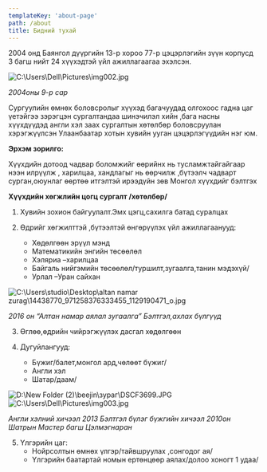 ```yaml
---
templateKey: 'about-page'
path: /about
title: Бидний тухай
---
```


2004 онд Баянгол дүүргийн 13-р хороо 77-р цэцэрлэгийн зүүн корпусд 3 багш нийт 24 хүүхэдтэй үйл ажиллагаагаа эхэлсэн.

![C:\Users\Dell\Pictures\img002.jpg](https://lh6.googleusercontent.com/stHT_owL963QDL27RPB4lr4tO4pBQ7wEabk2_Bq9O3KU3Ye3Kvl1tAni1HEl7HDfxtXefCFHOhniebjs8bzHMQxZy7wI4Y32EVXPq9g4PgzFEwwF-9C1te0tXJhQx_7xHkixhuw0)

*2004оны 9-р сар*

Сургуулийн өмнөх боловсролыг хүүхэд багачуудад олгохоос гадна цаг үетэйгээ зэрэгцэн сургалтандаа шинэчилэл хийн ,бага насны хүүхдүүдэд англи хэл заах сургалтын хөтөлбөр боловсруулан хэрэгжүүлсэн Улаанбаатар хотын хувийн ууган цэцэрлэгүүдийн нэг юм.

**Эрхэм зорилго:**

Хүүхдийн дотоод чадвар боломжийг өөрийнх нь тусламжтайгайгаар нээн илрүүлж , харилцаа, хандлагыг нь өөрчилж ,бүтээлч чадварт сурган,оюунлаг өөртөө итгэлтэй ирээдүйн зөв Монгол хүүхдийг бэлтгэх

**Хүүхдийн хөгжлийн цогц сургалт /хөтөлбөр/**

1.  Хувийн зохион байгуулалт.Эмх цэгц,сахилга батад суралцах
    
2.  Өдрийг хөгжилттэй ,бүтээлтэй өнгөрүүлэх үйл ажиллагаанууд:
	-   Хөдөлгөөн эрүүл мэнд
	-   Математикийн энгийн төсөөлөл
	-   Хэляриа –харилцаа
	-   Байгаль нийгэмийн төсөөлөл/туршилт,зугаалга,танин мэдэхүй/
	-   Урлал –Уран сайхан
    

![C:\Users\studio\Desktop\altan namar zurag\14438770_971258376333455_1129190471_o.jpg](https://lh6.googleusercontent.com/CRJp7C4GHFQRf5vJp3af0-fqtcCNGE0AQd3-OWvg-RHNcr80Kp9MYOf9KOD6d5DhaE-pp0-B9qK28aCpXTSfPlX1FW-HjfEzsm5wqX8Szr9FpSgLlysurrOU3yO5DhWP_caHwfCw)

*2016 он “Алтан намар аялал зугаалга” Бэлтгэл,ахлах бүлгүүд*

  

3.  Өглөө,өдрийн чийрэгжүүлэх дасгал хөдөлгөөн
    
4.  Дугуйлангууд:
	-   Бүжиг/балет,монгол ард,чөлөөт бүжиг/
	-   Англи хэл
	-   Шатар/даам/
    

  
![D:\New Folder (2)\beejin\зураг\DSCF3699.JPG](https://lh3.googleusercontent.com/Y4sE3399-v5vaETkW4690OGoqTfDH5alD0Hj1PKQr42AV9Xx9vJQljV-wUzCx_pj-LxQjaggyos043oKxaZd4okeWh4nRaSWb-0ZjEwNh_xqmGQSYBLJ34f2QbtIVNoOs1mizxet)
![C:\Users\Dell\Pictures\img003.jpg](https://lh3.googleusercontent.com/g6e7w2_-QBPJ_i4qUs6hbBgyH-8KlJfaJ6-sW4Rhr6knQmJkZVXwgmgyUQze8XCADyKNe5JlK6IuHOgTgrYqN70AXlwkuRFtQ7-zIJSrcjxt3SvDZZVjvHVXkpOs_rm1iHIvAkE4)

*Англи хэлний хичээл 2013 Бэлтгэл бүлэг бүжгийн хичээл 2010он Шатрын Мастер багш Цэлмэгнаран*

  

5.  Үлгэрийн цаг:
	-   Нойрсолтын өмнөх үлгэр/тайвшруулах ,сонгодог ая/
	-   Үлгэрийн баатартай номын ертөнцөөр аялах/долоо хоногт 1 удаа/